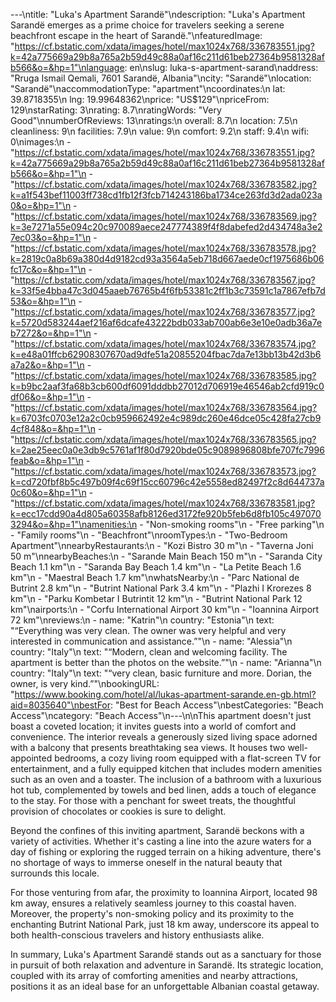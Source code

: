 ---\ntitle: "Luka's Apartment Sarandë"\ndescription: "Luka's Apartment Sarandë emerges as a prime choice for travelers seeking a serene beachfront escape in the heart of Sarandë."\nfeaturedImage: "https://cf.bstatic.com/xdata/images/hotel/max1024x768/336783551.jpg?k=42a775669a29b8a765a2b59d49c88a0af16c211d61beb27364b9581328afb566&o=&hp=1"\nlanguage: en\nslug: luka-s-apartment-sarand\naddress: "Rruga Ismail Qemali, 7601 Sarandë, Albania"\ncity: "Sarandë"\nlocation: "Sarandë"\naccommodationType: "apartment"\ncoordinates:\n  lat: 39.8718355\n  lng: 19.99648362\nprice: "US$129"\npriceFrom: 129\nstarRating: 3\nrating: 8.7\nratingWords: "Very Good"\nnumberOfReviews: 13\nratings:\n  overall: 8.7\n  location: 7.5\n  cleanliness: 9\n  facilities: 7.9\n  value: 9\n  comfort: 9.2\n  staff: 9.4\n  wifi: 0\nimages:\n  - "https://cf.bstatic.com/xdata/images/hotel/max1024x768/336783551.jpg?k=42a775669a29b8a765a2b59d49c88a0af16c211d61beb27364b9581328afb566&o=&hp=1"\n  - "https://cf.bstatic.com/xdata/images/hotel/max1024x768/336783582.jpg?k=a1f543bef11003ff738cd1fb12f3fcb714243186ba1734ce263fd3d2ada023a0&o=&hp=1"\n  - "https://cf.bstatic.com/xdata/images/hotel/max1024x768/336783569.jpg?k=3e7271a55e094c20c970089aece247774389f4f8dabefed2d434748a3e27ec03&o=&hp=1"\n  - "https://cf.bstatic.com/xdata/images/hotel/max1024x768/336783578.jpg?k=2819c0a8b69a380d4d9182cd93a3564a5eb718d667aede0cf1975686b06fc17c&o=&hp=1"\n  - "https://cf.bstatic.com/xdata/images/hotel/max1024x768/336783567.jpg?k=33f5e4bba47c3d045aaeb76765b4f6fb53381c2ff1b3c73591c1a7867efb7d53&o=&hp=1"\n  - "https://cf.bstatic.com/xdata/images/hotel/max1024x768/336783577.jpg?k=5720d583244aef216af6dcafe43222bdb033ab700ab6e3e10e0adb36a7eb7272&o=&hp=1"\n  - "https://cf.bstatic.com/xdata/images/hotel/max1024x768/336783574.jpg?k=e48a01ffcb62908307670ad9dfe51a20855204fbac7da7e13bb13b42d3b6a7a2&o=&hp=1"\n  - "https://cf.bstatic.com/xdata/images/hotel/max1024x768/336783585.jpg?k=b9bc2aaf3fa68b3cb600df6091dddbb27012d706919e46546ab2cfd919c0df06&o=&hp=1"\n  - "https://cf.bstatic.com/xdata/images/hotel/max1024x768/336783564.jpg?k=6703fc0703e12a2c0cb959662492e4c989dc260e46dce05c428fa27cb94cf848&o=&hp=1"\n  - "https://cf.bstatic.com/xdata/images/hotel/max1024x768/336783565.jpg?k=2ae25eec0a0e3db9c5761af1f80d7920bde05c9089896808bfe707fc7996feab&o=&hp=1"\n  - "https://cf.bstatic.com/xdata/images/hotel/max1024x768/336783573.jpg?k=cd720fbf8b5c497b09f4c69f15cc60796c42e5558ed82497f2c8d644737a0c60&o=&hp=1"\n  - "https://cf.bstatic.com/xdata/images/hotel/max1024x768/336783581.jpg?k=ecc17cdd90a4d805a60358afb8126ed3172fe920b5feb6d8fb105c4970703294&o=&hp=1"\namenities:\n  - "Non-smoking rooms"\n  - "Free parking"\n  - "Family rooms"\n  - "Beachfront"\nroomTypes:\n  - "Two-Bedroom Apartment"\nnearbyRestaurants:\n  - "Kozi Bistro 30 m"\n  - "Taverna Joni 50 m"\nnearbyBeaches:\n  - "Sarande Main Beach 150 m"\n  - "Saranda City Beach 1.1 km"\n  - "Saranda Bay Beach 1.4 km"\n  - "La Petite Beach 1.6 km"\n  - "Maestral Beach 1.7 km"\nwhatsNearby:\n  - "Parc National de Butrint 2.8 km"\n  - "Butrint National Park 3.4 km"\n  - "Plazhi I Krorezes 8 km"\n  - "Parku Kombetar I Butrintit 12 km"\n  - "Butrint National Park 12 km"\nairports:\n  - "Corfu International Airport 30 km"\n  - "Ioannina Airport 72 km"\nreviews:\n  - name: "Katrin"\n    country: "Estonia"\n    text: "“Everything was very clean. The owner was very helpful and very interested in communication and assistance.”"\n  - name: "Alessia"\n    country: "Italy"\n    text: "“Modern, clean and welcoming facility.
The apartment is better than the photos on the website.”"\n  - name: "Arianna"\n    country: "Italy"\n    text: "“very clean, basic furniture and more. Dorian, the owner, is very kind.”"\nbookingURL: "https://www.booking.com/hotel/al/lukas-apartment-sarande.en-gb.html?aid=8035640"\nbestFor: "Best for Beach Access"\nbestCategories: "Beach Access"\ncategory: "Beach Access"\n---\n\nThis apartment doesn't just boast a coveted location; it invites guests into a world of comfort and convenience. The interior reveals a generously sized living space adorned with a balcony that presents breathtaking sea views. It houses two well-appointed bedrooms, a cozy living room equipped with a flat-screen TV for entertainment, and a fully equipped kitchen that includes modern amenities such as an oven and a toaster. The inclusion of a bathroom with a luxurious hot tub, complemented by towels and bed linen, adds a touch of elegance to the stay. For those with a penchant for sweet treats, the thoughtful provision of chocolates or cookies is sure to delight.

Beyond the confines of this inviting apartment, Sarandë beckons with a variety of activities. Whether it's casting a line into the azure waters for a day of fishing or exploring the rugged terrain on a hiking adventure, there's no shortage of ways to immerse oneself in the natural beauty that surrounds this locale.

For those venturing from afar, the proximity to Ioannina Airport, located 98 km away, ensures a relatively seamless journey to this coastal haven. Moreover, the property's non-smoking policy and its proximity to the enchanting Butrint National Park, just 18 km away, underscore its appeal to both health-conscious travelers and history enthusiasts alike.

In summary, Luka's Apartment Sarandë stands out as a sanctuary for those in pursuit of both relaxation and adventure in Sarandë. Its strategic location, coupled with its array of comforting amenities and nearby attractions, positions it as an ideal base for an unforgettable Albanian coastal getaway.